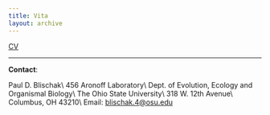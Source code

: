 ```yaml
---
title: Vita
layout: archive
---
```


<a href="{{site.url}}/CV/cv.html" target="_blank">CV</a>

----

**Contact**:

Paul D. Blischak\\
456 Aronoff Laboratory\\
Dept. of Evolution, Ecology and Organismal Biology\\
The Ohio State University\\
318 W. 12th Avenue\\
Columbus, OH 43210\\
Email: blischak.4@osu.edu